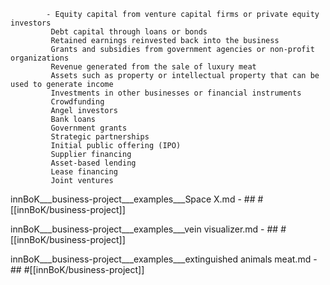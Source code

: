 			- Equity capital from venture capital firms or private equity investors
			 Debt capital through loans or bonds
			 Retained earnings reinvested back into the business
			 Grants and subsidies from government agencies or non-profit organizations
			 Revenue generated from the sale of luxury meat
			 Assets such as property or intellectual property that can be used to generate income
			 Investments in other businesses or financial instruments
			 Crowdfunding
			 Angel investors
			 Bank loans
			 Government grants
			 Strategic partnerships
			 Initial public offering (IPO)
			 Supplier financing
			 Asset-based lending
			 Lease financing
			 Joint ventures











innBoK___business-project___examples___Space X.md	- ## #[[innBoK/business-project]]


innBoK___business-project___examples___vein visualizer.md	- ## #[[innBoK/business-project]]


innBoK___business-project___examples___extinguished animals meat.md	- ## #[[innBoK/business-project]]













